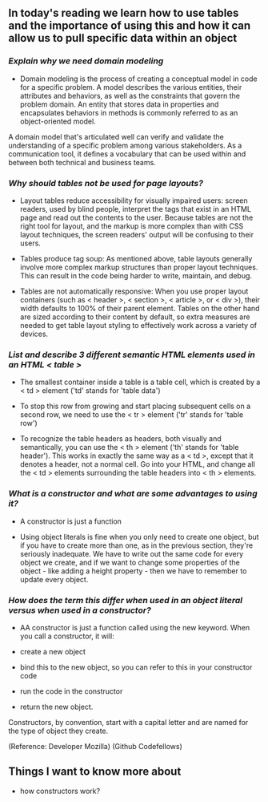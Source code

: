 ## In today's reading we learn how to use tables and the importance of using this and how it can allow us to pull specific data within an object ## 


### *Explain why we need domain modeling* ### 

- Domain modeling is the process of creating a conceptual model in code for a specific problem. A model describes the various entities, their attributes and behaviors, as well as the constraints that govern the problem domain. An entity that stores data in properties and encapsulates behaviors in methods is commonly referred to as an object-oriented model.

A domain model that's articulated well can verify and validate the understanding of a specific problem among various stakeholders. As a communication tool, it defines a vocabulary that can be used within and between both technical and business teams.

### *Why should tables not be used for page layouts?* ###

- Layout tables reduce accessibility for visually impaired users: screen readers, used by blind people, interpret the tags that exist in an HTML page and read out the contents to the user. Because tables are not the right tool for layout, and the markup is more complex than with CSS layout techniques, the screen readers' output will be confusing to their users.

- Tables produce tag soup: As mentioned above, table layouts generally involve more complex markup structures than proper layout techniques. This can result in the code being harder to write, maintain, and debug.

- Tables are not automatically responsive: When you use proper layout containers (such as < header >, < section >, < article >, or < div >), their width defaults to 100% of their parent element. Tables on the other hand are sized according to their content by default, so extra measures are needed to get table layout styling to effectively work across a variety of devices.


### *List and describe 3 different semantic HTML elements used in an HTML < table >* ###

- The smallest container inside a table is a table cell, which is created by a < td > element ('td' stands for 'table data')

- To stop this row from growing and start placing subsequent cells on a second row, we need to use the < tr > element ('tr' stands for 'table row')

- To recognize the table headers as headers, both visually and semantically, you can use the < th > element ('th' stands for 'table header'). This works in exactly the same way as a < td >, except that it denotes a header, not a normal cell. Go into your HTML, and change all the < td > elements surrounding the table headers into < th > elements.

### *What is a constructor and what are some advantages to using it?* ###

- A constructor is just a function 

- Using object literals is fine when you only need to create one object, but if you have to create more than one, as in the previous section, they're seriously inadequate. We have to write out the same code for every object we create, and if we want to change some properties of the object - like adding a height property - then we have to remember to update every object.

### *How does the term this differ when used in an object literal versus when used in a constructor?* ###

- AA constructor is just a function called using the new keyword. When you call a constructor, it will:

- create a new object
- bind this to the new object, so you can refer to this in your constructor code
- run the code in the constructor
- return the new object.

Constructors, by convention, start with a capital letter and are named for the type of object they create.


(Reference: Developer Mozilla)
(Github Codefellows)

## Things I want to know more about 

- how constructors work?
